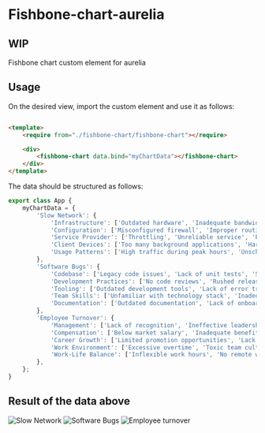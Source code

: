 # Fishbone-chart-aurelia

## WIP

Fishbone chart custom element for aurelia 

## Usage

On the desired view, import the custom element and use it as follows:

```html

<template>
    <require from="./fishbone-chart/fishbone-chart"></require>

    <div>
        <fishbone-chart data.bind="myChartData"></fishbone-chart>
    </div>
</template>

```

The data should be structured as follows:

```javascript
export class App {
    myChartData = {
        'Slow Network': {
            'Infrastructure': ['Outdated hardware', 'Inadequate bandwidth provision', 'Congested network'],
            'Configuration': ['Misconfigured firewall', 'Improper routing rules', 'QoS settings not optimized'],
            'Service Provider': ['Throttling', 'Unreliable service', 'Poor coverage'],
            'Client Devices': ['Too many background applications', 'Hardware limitations', 'Out-of-date drivers'],
            'Usage Patterns': ['High traffic during peak hours', 'Unscheduled backups', 'Streaming high-resolution media'],
        },
        'Software Bugs': {
            'Codebase': ['Legacy code issues', 'Lack of unit tests', 'Spaghetti code'],
            'Development Practices': ['No code reviews', 'Rushed releases', 'Insufficient testing'],
            'Tooling': ['Outdated development tools', 'Lack of error tracking software'],
            'Team Skills': ['Unfamiliar with technology stack', 'Inadequate domain knowledge'],
            'Documentation': ['Outdated documentation', 'Lack of onboarding materials for new developers'],
        },
        'Employee Turnover': {
            'Management': ['Lack of recognition', 'Ineffective leadership', 'Poor communication'],
            'Compensation': ['Below market salary', 'Inadequate benefits package', 'Rare bonuses'],
            'Career Growth': ['Limited promotion opportunities', 'Lack of professional development'],
            'Work Environment': ['Excessive overtime', 'Toxic team culture', 'High stress levels'],
            'Work-Life Balance': ['Inflexible work hours', 'No remote work options', 'Insufficient vacation days'],
        },
    };
}
```

## Result of the data above

![Slow Network](https://i.imgur.com/LEFncIM.png)
![Software Bugs](https://i.imgur.com/XGpJAiq.png)
![Employee turnover](https://i.imgur.com/KhI9NB9.png)
